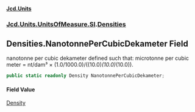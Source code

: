 #### [Jcd.Units](index 'index')
### [Jcd.Units.UnitsOfMeasure.SI](Jcd.Units.UnitsOfMeasure.SI 'Jcd.Units.UnitsOfMeasure.SI').[Densities](Densities 'Jcd.Units.UnitsOfMeasure.SI.Densities')

## Densities.NanotonnePerCubicDekameter Field

nanotonne per cubic dekameter defined such that: microtonne per cubic meter = nt/dam³ ×
(1.0/1000.0)/((10.0)*(10.0)*(10.0)).

```csharp
public static readonly Density NanotonnePerCubicDekameter;
```

#### Field Value
[Density](Density 'Jcd.Units.UnitTypes.Density')